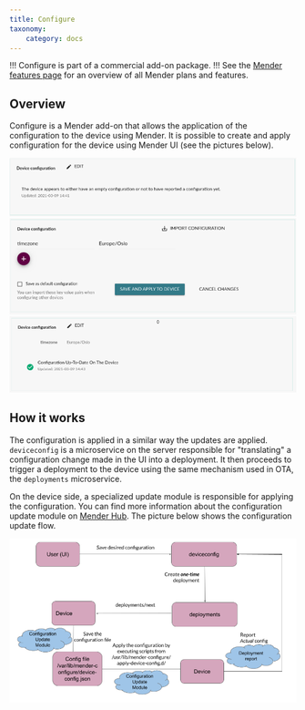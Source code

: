 ```yaml
---
title: Configure
taxonomy:
    category: docs
---
```


!!! Configure is part of a commercial add-on package.
!!! See the [Mender features page](https://mender.io/plans/features) for an overview of all Mender plans and features.

## Overview

Configure is a Mender add-on that allows the application of the configuration to the device using Mender.
It is possible to create and apply configuration for the device using Mender UI (see the pictures below).

![configuration-1](deviceconfig1.png)
![configuration-2](deviceconfig2.png)
![configuration-3](deviceconfig3.png)

## How it works

The configuration is applied in a similar way the updates are applied.
`deviceconfig` is a microservice on the server responsible for "translating" a configuration change made in the UI into a deployment.
It then proceeds to trigger a deployment to the device using the same mechanism used in OTA, the `deployments` microservice. 

On the device side, a specialized update module is responsible for applying the configuration.
You can find more information about the configuration update module on [Mender Hub](https://hub.mender.io).
The picture below shows the configuration update flow.

![configuration-4](configure1.png)
